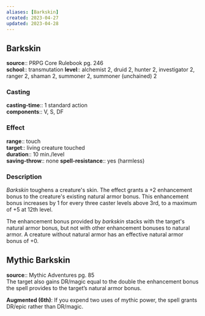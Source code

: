 ```yaml
---
aliases: [Barkskin]
created: 2023-04-27
updated: 2023-04-28
---
```


## Barkskin

**source**:: PRPG Core Rulebook pg. 246  
**school**:: transmutation
**level**:: alchemist 2, druid 2, hunter 2, investigator 2, ranger 2, shaman 2, summoner 2, summoner (unchained) 2

### Casting

**casting-time**:: 1 standard action  
**components**:: V, S, DF

### Effect

**range**:: touch  
**target**:: living creature touched  
**duration**:: 10 min./level  
**saving-throw**:: none
**spell-resistance**:: yes (harmless)

### Description

*Barkskin* toughens a creature's skin. The effect grants a +2 enhancement bonus to the creature's existing natural armor bonus. This enhancement bonus increases by 1 for every three caster levels above 3rd, to a maximum of +5 at 12th level.  
  
The enhancement bonus provided by *barkskin* stacks with the target's natural armor bonus, but not with other enhancement bonuses to natural armor. A creature without natural armor has an effective natural armor bonus of +0.

## Mythic Barkskin

**source**:: Mythic Adventures pg. 85  
The target also gains DR/magic equal to the double the enhancement bonus the spell provides to the target’s natural armor bonus.  
  
**Augmented (6th)**: If you expend two uses of mythic power, the spell grants DR/epic rather than DR/magic.
